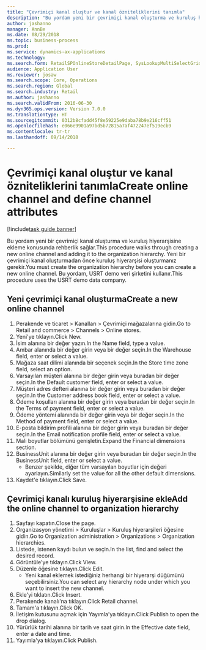 ```yaml
--- 
title: "Çevrimiçi kanal oluştur ve kanal özniteliklerini tanımla"
description: "Bu yordam yeni bir çevrimiçi kanal oluşturma ve kuruluş hiyerarşisine ekleme konusunda rehberlik sağlar."
author: jashanno
manager: AnnBe
ms.date: 08/29/2018
ms.topic: business-process
ms.prod: 
ms.service: dynamics-ax-applications
ms.technology: 
ms.search.form: RetailSPOnlineStoreDetailPage, SysLookupMultiSelectGrid, DimensionLookup, OMHierarchyManager, HierarchyDesigner, OMNodeSelection, HierarchyPublishAndCloseForm
audience: Application User
ms.reviewer: josaw
ms.search.scope: Core, Operations
ms.search.region: Global
ms.search.industry: Retail
ms.author: jashanno
ms.search.validFrom: 2016-06-30
ms.dyn365.ops.version: Version 7.0.0
ms.translationtype: HT
ms.sourcegitcommit: 0312b8cfadd45f8e59225e9daba78b9e216cff51
ms.openlocfilehash: e066e9901a97bd5b72815a7af472247ef519ecb9
ms.contentlocale: tr-tr
ms.lasthandoff: 09/14/2018

---
```

# <a name="create-online-channel-and-define-channel-attributes"></a><span data-ttu-id="756af-103">Çevrimiçi kanal oluştur ve kanal özniteliklerini tanımla</span><span class="sxs-lookup"><span data-stu-id="756af-103">Create online channel and define channel attributes</span></span>

[!include[task guide banner](../includes/task-guide-banner.md)]

<span data-ttu-id="756af-104">Bu yordam yeni bir çevrimiçi kanal oluşturma ve kuruluş hiyerarşisine ekleme konusunda rehberlik sağlar.</span><span class="sxs-lookup"><span data-stu-id="756af-104">This procedure walks through creating a new online channel and adding it to the organization hierarchy.</span></span> <span data-ttu-id="756af-105">Yeni bir çevrimiçi kanal oluşturmadan önce kuruluş hiyerarşisi oluşturmanız gerekir.</span><span class="sxs-lookup"><span data-stu-id="756af-105">You must create the organization hierarchy before you can create a new online channel.</span></span> <span data-ttu-id="756af-106">Bu yordam, USRT demo veri şirketini kullanır.</span><span class="sxs-lookup"><span data-stu-id="756af-106">This procedure uses the USRT demo data company.</span></span>


## <a name="create-a-new-online-channel"></a><span data-ttu-id="756af-107">Yeni çevrimiçi kanal oluşturma</span><span class="sxs-lookup"><span data-stu-id="756af-107">Create a new online channel</span></span>
1. <span data-ttu-id="756af-108">Perakende ve ticaret > Kanalları > Çevrimiçi mağazalarına gidin.</span><span class="sxs-lookup"><span data-stu-id="756af-108">Go to Retail and commerce > Channels > Online stores.</span></span>
2. <span data-ttu-id="756af-109">Yeni'ye tıklayın.</span><span class="sxs-lookup"><span data-stu-id="756af-109">Click New.</span></span>
3. <span data-ttu-id="756af-110">İsim alanına bir değer yazın.</span><span class="sxs-lookup"><span data-stu-id="756af-110">In the Name field, type a value.</span></span>
4. <span data-ttu-id="756af-111">Ambar alanında bir değer girin veya bir değer seçin.</span><span class="sxs-lookup"><span data-stu-id="756af-111">In the Warehouse field, enter or select a value.</span></span>
5. <span data-ttu-id="756af-112">Mağaza saat dilimi alanında bir seçenek seçin.</span><span class="sxs-lookup"><span data-stu-id="756af-112">In the Store time zone field, select an option.</span></span>
6. <span data-ttu-id="756af-113">Varsayılan müşteri alanına bir değer girin veya buradan bir değer seçin.</span><span class="sxs-lookup"><span data-stu-id="756af-113">In the Default customer field, enter or select a value.</span></span>
7. <span data-ttu-id="756af-114">Müşteri adres defteri alanına bir değer girin veya buradan bir değer seçin.</span><span class="sxs-lookup"><span data-stu-id="756af-114">In the Customer address book field, enter or select a value.</span></span>
8. <span data-ttu-id="756af-115">Ödeme koşulları alanına bir değer girin veya buradan bir değer seçin.</span><span class="sxs-lookup"><span data-stu-id="756af-115">In the Terms of payment field, enter or select a value.</span></span>
9. <span data-ttu-id="756af-116">Ödeme yöntemi alanında bir değer girin veya bir değer seçin.</span><span class="sxs-lookup"><span data-stu-id="756af-116">In the Method of payment field, enter or select a value.</span></span>
10. <span data-ttu-id="756af-117">E-posta bildirim profili alanına bir değer girin veya buradan bir değer seçin.</span><span class="sxs-lookup"><span data-stu-id="756af-117">In the Email notification profile field, enter or select a value.</span></span>
11. <span data-ttu-id="756af-118">Mali boyutlar bölümünü genişletin.</span><span class="sxs-lookup"><span data-stu-id="756af-118">Expand the Financial dimensions section.</span></span>
12. <span data-ttu-id="756af-119">BusinessUnit alanına bir değer girin veya buradan bir değer seçin.</span><span class="sxs-lookup"><span data-stu-id="756af-119">In the BusinessUnit field, enter or select a value.</span></span>
    * <span data-ttu-id="756af-120">Benzer şekilde, diğer tüm varsayılan boyutlar için değeri ayarlayın.</span><span class="sxs-lookup"><span data-stu-id="756af-120">Similarly set the value for all the other default dimensions.</span></span>  
13. <span data-ttu-id="756af-121">Kaydet'e tıklayın.</span><span class="sxs-lookup"><span data-stu-id="756af-121">Click Save.</span></span>

## <a name="add-the-online-channel-to-organization-hierarchy"></a><span data-ttu-id="756af-122">Çevrimiçi kanalı kuruluş hiyerarşisine ekle</span><span class="sxs-lookup"><span data-stu-id="756af-122">Add the online channel to organization hierarchy</span></span>
1. <span data-ttu-id="756af-123">Sayfayı kapatın.</span><span class="sxs-lookup"><span data-stu-id="756af-123">Close the page.</span></span>
2. <span data-ttu-id="756af-124">Organizasyon yönetimi > Kuruluşlar > Kuruluş hiyerarşileri öğesine gidin.</span><span class="sxs-lookup"><span data-stu-id="756af-124">Go to Organization administration > Organizations > Organization hierarchies.</span></span>
3. <span data-ttu-id="756af-125">Listede, istenen kaydı bulun ve seçin.</span><span class="sxs-lookup"><span data-stu-id="756af-125">In the list, find and select the desired record.</span></span>
4. <span data-ttu-id="756af-126">Görüntüle'ye tıklayın.</span><span class="sxs-lookup"><span data-stu-id="756af-126">Click View.</span></span>
5. <span data-ttu-id="756af-127">Düzenle öğesine tıklayın.</span><span class="sxs-lookup"><span data-stu-id="756af-127">Click Edit.</span></span>
    * <span data-ttu-id="756af-128">Yeni kanal eklemek istediğiniz herhangi bir hiyerarşi düğümünü seçebilirsiniz.</span><span class="sxs-lookup"><span data-stu-id="756af-128">You can select any hierarchy node under which you want to insert the new channel.</span></span>  
6. <span data-ttu-id="756af-129">Ekle'yi tıklatın.</span><span class="sxs-lookup"><span data-stu-id="756af-129">Click Insert.</span></span>
7. <span data-ttu-id="756af-130">Perakende kanalı'na tıklayın.</span><span class="sxs-lookup"><span data-stu-id="756af-130">Click Retail channel.</span></span>
8. <span data-ttu-id="756af-131">Tamam'a tıklayın.</span><span class="sxs-lookup"><span data-stu-id="756af-131">Click OK.</span></span>
9. <span data-ttu-id="756af-132">İletişim kutusunu açmak için Yayımla'ya tıklayın.</span><span class="sxs-lookup"><span data-stu-id="756af-132">Click Publish to open the drop dialog.</span></span>
10. <span data-ttu-id="756af-133">Yürürlük tarihi alanına bir tarih ve saat girin.</span><span class="sxs-lookup"><span data-stu-id="756af-133">In the Effective date field, enter a date and time.</span></span>
11. <span data-ttu-id="756af-134">Yayımla'ya tıklayın.</span><span class="sxs-lookup"><span data-stu-id="756af-134">Click Publish.</span></span>


